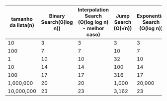 |tamanho da lista(n)|Binary Search(0(log n))|Interpolation Search (O(log log n) - melhor caso)|Jump Search (O(√n))|Exponential Search (O(log n))|
|-------------------|-----------------------|-------------------------------------------------|-------------------|-----------------------------|
|        10         |           3           |                        3                        |        3          |              3              |
|        100        |          7            |7                                                |  10               |      7                      |
|         1         |          10           |10                                               |32                 |10                           |
|        10         |      14               |14                                               |100                |14                           |
|        100        |17                     |17                                               |316                |17                           |
|     1,000,000     |20                     |20                                               |1,000              |20,000                       |
|     10,000,000    |23                     |23                                               |3,162              |23                           |
